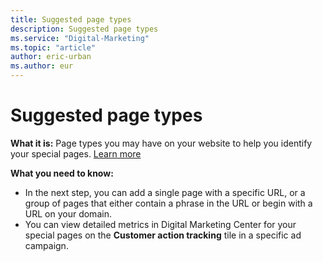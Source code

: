 ```yaml
---
title: Suggested page types
description: Suggested page types
ms.service: "Digital-Marketing"
ms.topic: "article"
author: eric-urban
ms.author: eur
---
```


# Suggested page types

**What it is:**  Page types you may have on your website to help you identify your special pages. [Learn more](../hlp_DMC_CONC_CAT_SpecialPages.md)

**What you need to know:**
- In the next step, you can add a single page with a specific URL, or a group of pages that either contain a phrase in the URL or begin with a URL on your domain.
- You can view detailed metrics in Digital Marketing Center for your special pages on the **Customer action tracking** tile in a specific ad campaign.



